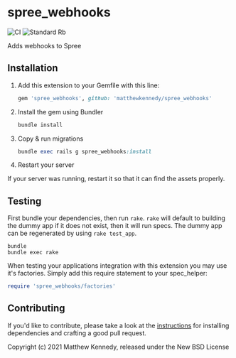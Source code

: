 # spree_webhooks
![CI](https://github.com/MatthewKennedy/spree_webhooks/workflows/CI/badge.svg)
![Standard Rb](https://github.com/MatthewKennedy/spree_webhooks/workflows/Standard%20Rb/badge.svg)

Adds webhooks to Spree

## Installation

1. Add this extension to your Gemfile with this line:

    ```ruby
    gem 'spree_webhooks', github: 'matthewkennedy/spree_webhooks'
    ```

2. Install the gem using Bundler

    ```ruby
    bundle install
    ```

3. Copy & run migrations

    ```ruby
    bundle exec rails g spree_webhooks:install
    ```

4. Restart your server

  If your server was running, restart it so that it can find the assets properly.

## Testing

First bundle your dependencies, then run `rake`. `rake` will default to building the dummy app if it does not exist, then it will run specs. The dummy app can be regenerated by using `rake test_app`.

```shell
bundle
bundle exec rake
```

When testing your applications integration with this extension you may use it's factories.
Simply add this require statement to your spec_helper:

```ruby
require 'spree_webhooks/factories'
```

## Contributing

If you'd like to contribute, please take a look at the
[instructions](CONTRIBUTING.md) for installing dependencies and crafting a good
pull request.

Copyright (c) 2021 Matthew Kennedy, released under the New BSD License

